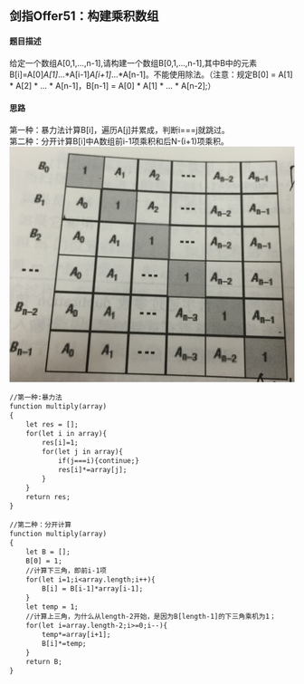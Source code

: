 ## 剑指Offer51：构建乘积数组　
#### 题目描述
给定一个数组A[0,1,...,n-1],请构建一个数组B[0,1,...,n-1],其中B中的元素B[i]=A[0]*A[1]*...*A[i-1]*A[i+1]*...*A[n-1]。不能使用除法。（注意：规定B[0] = A[1] * A[2] * ... * A[n-1]，B[n-1] = A[0] * A[1] * ... * A[n-2];）  
#### 思路
第一种：暴力法计算B[i]，遍历A[j]并累成，判断i===j就跳过。  
第二种：分开计算B[i]中A数组前i-1项乘积和后N-(i+1)项乘积。  
![](./static/51.jpg)
```
//第一种:暴力法
function multiply(array)
{
    let res = [];
    for(let i in array){
        res[i]=1;
        for(let j in array){
            if(j===i){continue;}
            res[i]*=array[j];
        }
    }
    return res;
}

//第二种：分开计算
function multiply(array)
{
    let B = [];
    B[0] = 1;
    //计算下三角，即前i-1项
    for(let i=1;i<array.length;i++){
        B[i] = B[i-1]*array[i-1];
    }
    let temp = 1;
    //计算上三角，为什么从length-2开始，是因为B[length-1]的下三角乘机为1；
    for(let i=array.length-2;i>=0;i--){
        temp*=array[i+1];
        B[i]*=temp;
    }
    return B;
}
```
